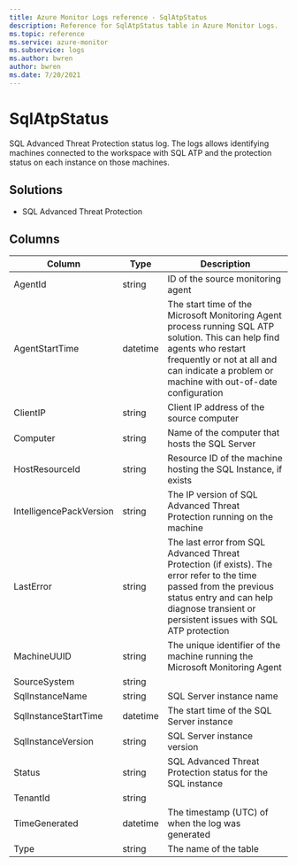 ```yaml
---
title: Azure Monitor Logs reference - SqlAtpStatus
description: Reference for SqlAtpStatus table in Azure Monitor Logs.
ms.topic: reference
ms.service: azure-monitor
ms.subservice: logs
ms.author: bwren
author: bwren
ms.date: 7/20/2021
---
```


# SqlAtpStatus

 SQL Advanced Threat Protection status log. The logs allows identifying machines connected to the workspace with SQL ATP and the protection status on each instance on those machines.

## Solutions

- SQL Advanced Threat Protection




## Columns

|Column|Type|Description|
|---|---|---|
|AgentId|string|ID of the source monitoring agent|
|AgentStartTime|datetime|The start time of the Microsoft Monitoring Agent process running SQL ATP solution. This can help find agents who restart frequently or not at all and can indicate a problem or machine with out-of-date configuration|
|ClientIP|string|Client IP address of the source computer|
|Computer|string|Name of the computer that hosts the SQL Server|
|HostResourceId|string|Resource ID of the machine hosting the SQL Instance, if exists|
|IntelligencePackVersion|string|The IP version of SQL Advanced Threat Protection running on the machine|
|LastError|string|The last error from SQL Advanced Threat Protection (if exists). The error refer to the time passed from the previous status entry and can help diagnose transient or persistent issues with SQL ATP protection|
|MachineUUID|string|The unique identifier of the machine running the Microsoft Monitoring Agent|
|SourceSystem|string||
|SqlInstanceName|string|SQL Server instance name|
|SqlInstanceStartTime|datetime|The start time of the SQL Server instance|
|SqlInstanceVersion|string|SQL Server instance version|
|Status|string|SQL Advanced Threat Protection status for the SQL instance|
|TenantId|string||
|TimeGenerated|datetime|The timestamp (UTC) of when the log was generated|
|Type|string|The name of the table|

